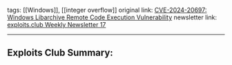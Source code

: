 tags: [[Windows]], [[integer overflow]]
original link: [CVE-2024-20697: Windows Libarchive Remote Code Execution Vulnerability](https://www.zerodayinitiative.com/blog/2024/4/17/cve-2024-20697-windows-libarchive-remote-code-execution-vulnerability?ref=blog.exploits.club) 
newsletter link:  [exploits.club Weekly Newsletter 17](https://blog.exploits.club/exploits-club-weekly-newsletter-17/)

---
## Exploits Club Summary:
> 